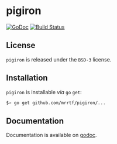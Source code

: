 # pigiron

[![GoDoc](https://godoc.org/github.com/mrrtf/pigiron?status.svg)](https://godoc.org/github.com/mrrtf/pigiron)
[![Build Status](https://travis-ci.org/mrrtf/pigiron.svg?branch=master)](https://travis-ci.org/mrrtf/pigiron)

## License

`pigiron` is released under the `BSD-3` license.

## Installation

`pigiron` is installable _via_ `go` `get`:

```sh
$> go get github.com/mrrtf/pigiron/...
```

## Documentation

Documentation is available on [godoc](https://godoc.org/github.com/mrrtf/pigiron).


